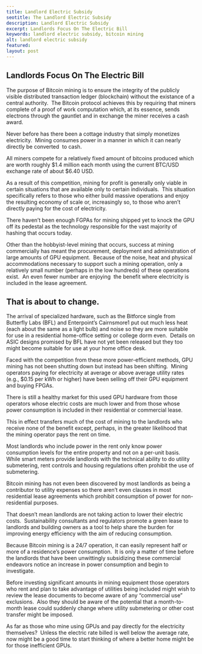 ```yaml
---
title: Landlord Electric Subsidy
seotitle: The Landlord Electric Subsidy
description: Landlord Electric Subsidy
excerpt: Landlords Focus On The Electric Bill
keywords: landlord electric subsidy, bitcoin mining
alt: landlord electric subsidy
featured: 
layout: post
---
```


<h2>Landlords Focus On The Electric Bill</h2>

<p>The purpose of Bitcoin mining is to ensure the integrity of the publicly visible distributed transaction ledger (blockchain) without the existance of a central authority.  The Bitcoin protocol achieves this by requiring that miners complete of a proof of work computation which, at its essence, sends electrons through the gauntlet and in exchange the miner receives a cash award.<p>

<p>Never before has there been a cottage industry that simply monetizes electricity.  Mining consumes power in a manner in which it can nearly directly be converted  to cash.<p>

<p>All miners compete for a relatively fixed amount of bitcoins produced which are worth roughly $1.4 million each month using the current BTC/USD exchange rate of about $6.40 USD.<p>

<p>As a result of this competition, mining for profit is generally only viable in certain situations that are available only to certain individuals.  This situation specifically refers to those who either build massive operations and enjoy the resulting economy of scale or, increasingly so, to those who aren’t directly paying for the cost of electricity.<p>

<p>There haven’t been enough FGPAs for mining shipped yet to knock the GPU off its pedestal as the technology responsible for the vast majority of hashing that occurs today.<p>

<p>Other than the hobbyist-level mining that occurs, success at mining commercially has meant the procurement, deployment and administration of large amounts of GPU equipment.  Because of the noise, heat and physical accommodations necessary to support such a mining operation, only a relatively small number (perhaps in the low hundreds) of these operations exist.  An even fewer number are enjoying  the benefit where electricity is included in the lease agreement.<p>

<h2>That is about to change.</h2>

<p>The arrival of specialized hardware, such as the Bitforce single from Butterfly Labs (BFL) and Enterpoint’s Cairnsmore1 put out much less heat (each about the same as a light bulb) and noise so they are more suitable for use in a residential home-office setting or college dorm even.  Details on ASIC designs promised by BFL have not yet been released but they too might become suitable for use at your home office desk.<p>

<p>Faced with the competition from these more power-efficient methods, GPU mining has not been shutting down but instead has been shifting.  Mining operators paying for electricity at average or above average utility rates (e.g., $0.15 per kWh or higher) have been selling off their GPU equipment and buying FPGAs.  <p>

<p>There is still a healthy market for this used GPU hardware from those operators whose electric costs are much lower and from those whose power consumption is included in their residential or commercial lease.<p>

<p>This in effect transfers much of the cost of mining to the landlords who receive none of the benefit except, perhaps, in the greater likelihood that the mining operator pays the rent on time.<p>

<p>Most landlords who include power in the rent only know power consumption levels for the entire property and not on a per-unit basis.  While smart meters provide landlords with the technical ability to do utility submetering, rent controls and housing regulations often prohibit the use of submetering.<p>

<p>Bitcoin mining has not even been discovered by most landlords as being a contributor to utility expenses so there aren’t even clauses in most residential lease agreements which prohibit consumption of power for non-residential purposes.<p>

<p>That doesn’t mean landlords are not taking action to lower their electric costs.  Sustainability consultants and regulators promote a green lease to landlords and building owners as a tool to help share the burden for improving energy efficiency with the aim of reducing consumption.<p>

<p>Because Bitcoin mining is a 24/7 operation, it can easily represent half or more of a residence’s power consumption.  It is only a matter of time before the landlords that have been unwittingly subsidizing these commercial endeavors notice an increase in power consumption and begin to investigate.<p>

<p>Before investing significant amounts in mining equipment those operators who rent and plan to take advantage of utilities being included might wish to review the lease documents to become aware of any “commercial use” exclusions.  Also they should be aware of the potential that a month-to-month lease could suddenly change where utility submetering or other cost transfer might be imposed.<p>

<p>As far as those who mine using GPUs and pay directly for the electricity themselves?  Unless the electric rate billed is well below the average rate, now might be a good time to start thinking of where a better home might be for those inefficient GPUs.<p>

